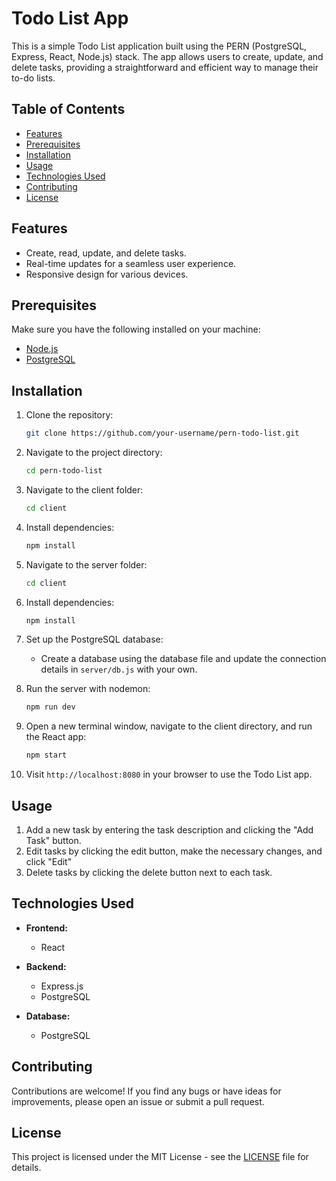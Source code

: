 # Todo List App

This is a simple Todo List application built using the PERN (PostgreSQL, Express, React, Node.js) stack. The app allows users to create, update, and delete tasks, providing a straightforward and efficient way to manage their to-do lists.

## Table of Contents
- [Features](#features)
- [Prerequisites](#prerequisites)
- [Installation](#installation)
- [Usage](#usage)
- [Technologies Used](#technologies-used)
- [Contributing](#contributing)
- [License](#license)

## Features
- Create, read, update, and delete tasks.
- Real-time updates for a seamless user experience.
- Responsive design for various devices.

## Prerequisites
Make sure you have the following installed on your machine:

- [Node.js](https://nodejs.org/)
- [PostgreSQL](https://www.postgresql.org/)

## Installation
1. Clone the repository:
   ```bash
   git clone https://github.com/your-username/pern-todo-list.git
   ```

2. Navigate to the project directory:
   ```bash
   cd pern-todo-list
   ```
   
3. Navigate to the client folder:
   ```bash
   cd client
   ```

4. Install dependencies:
   ```bash
   npm install
   ```
5. Navigate to the server folder:
   ```bash
   cd client
   ```

6. Install dependencies:
   ```bash
   npm install
   ```
   
7. Set up the PostgreSQL database:
   - Create a database using the database file and update the connection details in `server/db.js` with your own.

8. Run the server with nodemon:
   ```bash
   npm run dev
   ```

9. Open a new terminal window, navigate to the client directory, and run the React app:
   ```bash
   npm start
   ```

10. Visit `http://localhost:8080` in your browser to use the Todo List app.

## Usage
1. Add a new task by entering the task description and clicking the "Add Task" button.
4. Edit tasks by clicking the edit button, make the necessary changes, and click "Edit"
4. Delete tasks by clicking the delete button next to each task.

## Technologies Used
- **Frontend:**
  - React

- **Backend:**
  - Express.js
  - PostgreSQL

- **Database:**
  - PostgreSQL

## Contributing
Contributions are welcome! If you find any bugs or have ideas for improvements, please open an issue or submit a pull request.

## License
This project is licensed under the MIT License - see the [LICENSE](LICENSE) file for details.
